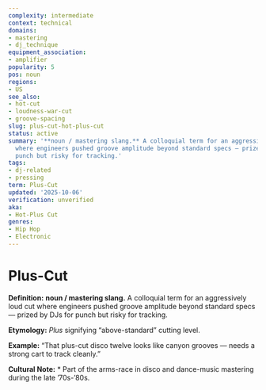```yaml
---
complexity: intermediate
context: technical
domains:
- mastering
- dj_technique
equipment_association:
- amplifier
popularity: 5
pos: noun
regions:
- US
see_also:
- hot-cut
- loudness-war-cut
- groove-spacing
slug: plus-cut-hot-plus-cut
status: active
summary: '**noun / mastering slang.** A colloquial term for an aggressively loud cut
  where engineers pushed groove amplitude beyond standard specs — prized by DJs for
  punch but risky for tracking.'
tags:
- dj-related
- pressing
term: Plus-Cut
updated: '2025-10-06'
verification: unverified
aka:
- Hot-Plus Cut
genres:
- Hip Hop
- Electronic
---
```


# Plus-Cut

**Definition:** **noun / mastering slang.** A colloquial term for an aggressively loud cut where engineers pushed groove amplitude beyond standard specs — prized by DJs for punch but risky for tracking.

**Etymology:** *Plus* signifying “above-standard” cutting level.

**Example:** “That plus-cut disco twelve looks like canyon grooves — needs a strong cart to track cleanly.”

**Cultural Note:** * Part of the arms-race in disco and dance-music mastering during the late ’70s-’80s.

